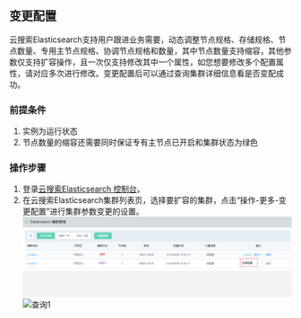## 变更配置
云搜索Elasticsearch支持用户跟进业务需要，动态调整节点规格、存储规格、节点数量、专用主节点规格、协调节点规格和数量，其中节点数量支持缩容，其他参数仅支持扩容操作，且一次仅支持修改其中一个属性，如您想要修改多个配置属性，请对应多次进行修改。变更配置后可以通过查询集群详细信息看是否变配成功。</br>

### 前提条件
1. 实例为运行状态</br>
2. 节点数量的缩容还需要同时保证专有主节点已开启和集群状态为绿色</br>

### 操作步骤
1. 登录[云搜索Elasticsearch 控制台](https://es-console.jdcloud.com/clusters)。</br>
2. 在云搜索Elasticsearch集群列表页，选择要扩容的集群，点击“操作-更多-变更配置”进行集群参数变更的设置。</br>
 ![查询1](https://github.com/jdcloudcom/cn/blob/Elasticsearch/image/Internet-Middleware/JCS%20for%20Elasticsearch/变更ES-01.png)
 ![查询1](https://github.com/jdcloudcom/cn/blob/Elasticsearch/image/Internet-Middleware/JCS%20for%20Elasticsearch/CES11.png)
